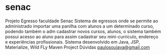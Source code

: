 # senac
Projeto Egresso faculdade Senac
Sistema de egressos onde se permite ao administrado importar uma panilha com alunos a um determinado curso, podendo também o adm cadastrar novos cursos, alunos, o sistema também possui acesso ao aluno para assim cadastrar seu mini-curriculo, endereço e experiências profissionais.
Sistema desenvolvido em Java, JSP, Materialize, Wild FLy Maven Project
Dúvidas paulosoujava@gmail.com
